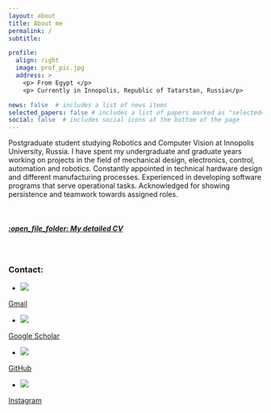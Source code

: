 ```yaml
---
layout: about
title: About me
permalink: /
subtitle: 

profile:
  align: right
  image: prof_pic.jpg
  address: >
    <p> From Egypt </p>
    <p> Currently in Innopolis, Republic of Tatarstan, Russia</p>

news: false  # includes a list of news items
selected_papers: false # includes a list of papers marked as "selected={true}"
social: false  # includes social icons at the bottom of the page
---
```


 Postgraduate student studying Robotics and Computer Vision at Innopolis University, Russia. I have spent my undergraduate and graduate years working on projects in the field of mechanical design, electronics, control, automation and robotics. Constantly appointed in technical hardware design and different manufacturing processes. Experienced in developing software programs that serve operational tasks. Acknowledged for showing persistence and teamwork towards assigned roles.

<p>&nbsp;</p>
<!-- ##### :open_file_folder: [***My Curriculum Vitae (CV)***](assets\pdf\CV_Abdelaziz_FinalVersion_I.pdf) -->
<h5><a href='assets/pdf/CV_Abdelaziz.pdf'> :open_file_folder: My detailed CV</a></h5>
<p>&nbsp;</p>

### **Contact**:
 * <img src="https://img.icons8.com/color/48/000000/gmail-new.png"/>
 <a href='mailto:abdelazizshaarawy@gmail.com'>Gmail</a>

 
 * <img src="https://img.icons8.com/material-two-tone/48/000000/google-scholar.png"/>
 <a href='https://scholar.google.com/citations?view_op=list_works&hl=en&user=dnoquNMAAAAJ&gmla=AJsN-F4DLjP4sBNOjz-bJcY4PIL1qeqoZSDTBHaTr1B5zp-FPmepK-FZBnxNT9l2cMwiF2apLUgvCXUZsJTEg_sWDwXHWLjxpo0ahrsL10ZSKjt4kwtqomptImJOTgX2ITGbEhGA--di'>Google Scholar</a>

 * <img src="https://img.icons8.com/material-outlined/48/000000/github.png"/>
 <a href='https://github.com/zizowasfy'>GitHub</a>

 * <img src="https://img.icons8.com/fluency/48/000000/instagram-new.png"/>
 <a href='https://instagram.com/zizo_wasfy'>Instagram</a>

